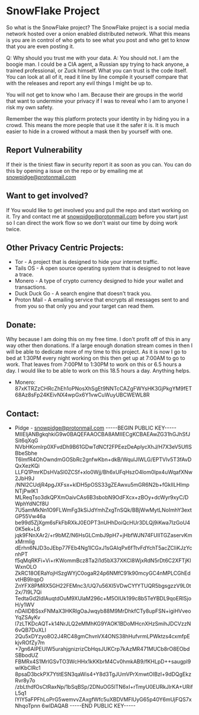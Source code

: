 # SnowFlake Project
  So what is the SnowFlake project? The SnowFlake project is a social media network hosted over a onion enabled distributed network. What this means is you are in control of who gets to see what you post and who get to know that you are even posting it.

  Q:
  Why should you trust me with your data.
  A:
  You should not. I am the boogie man. I could be a CIA agent, a Russian spy trying to hack anyone, a trained professional, or Zuck himself. What you can trust is the code itself. You can look at all of it, read it line by line compile it yourself compare that with the releases and report any evil things I might be up to.

  You will not get to know who I am. Because their are groups in the world that want to undermine your privacy if I was to reveal who I am to anyone I risk my own safety.

  Remember the way this platform protects your identity in by hiding you in a crowd. This means the more people that use it the safer it is. It is much easier to hide in a crowed without a mask then by yourself with one.

## Report Vulnerability
  If their is the tiniest flaw in security report it as soon as you can. You can do this by opening a issue on the repo or by emailing me at snowpidge@protonmail.com

## Want to get involved?
  If You would like to get involved you and pull the repo and start working on it. Try and contact me at snowpidge@protonmail.com before you start just so I can direct the work flow so we don't waist our time by doing work twice.

## Other Privacy Centric Projects:
  * Tor - A project that is designed to hide your internet traffic.
  * Tails OS - A open source operating system that is designed to not leave a trace.
  * Monero - A type of crypto currency designed to hide your wallet and transactions.
  * Duck Duck Go - A search engine that doesn't track you.
  * Proton Mail - A emailing service that encrypts all messages sent to and from you so that only you and your target can read them.

## Donate:
Why because I am doing this on my free time. I don't profit off of this in any way other then donations. If a large enough donation stream comes in then I will be able to dedicate more of my time to this project. As it is now I go to bed at 1:30PM every night working on this then get up at 7:00AM to go to work. That leaves from 7:00PM to 1:30PM to work on this or 6.5 hours a day. I would like to be able to work on this 18.5 hours a day. Anything helps.
 * Monero: 87xKTRZzCHRcZhEh1oPNosXhSgEt9NNTcCAZgFWYsHK3GjPkgYM9fET68Az8sFp24KEivNX4wpGx6Y1vwCuWuyUBCWEWL8R

## Contact:
 * Pidge - snowpidge@protonmail.com
 -----BEGIN PUBLIC KEY-----
 MIIEIjANBgkqhkiG9w0BAQEFAAOCBA8AMIIECgKCBAEAwZG31hGJhSfJSit6qXqG
 NVbHKomIrp0XFvdDh9B61GDwTdNCf2FPEezDeAplycXhJ/H7X3eV5UfISBbeSbhe
 T6lmfR4OhOwndmGOSbRc2gnfwKbn+dkB/WqulJlWLG/EPTVlv5T3fAvDQxXezKQi
 LLFQ1PmrKDsHVaSl0ZCSf+xlo0Wjj/Bh6xUFqHszO4lom0lpx4uWqafXNw2JbH9J
 /NNl2CUdjR4pgJXFsx+klDH5pOSS33gZEAwxu5mGR6N2b+fGkIlLHImpNTjPwlK1
 MLReqTso3dkQPXmOaivCAs6B3sbobN9OdFXcx+zBOy+dcWyr9xyC/DWphYdNCf8U
 7U5amMkNn1O9FLWmFg3kSiJdYmhZxgTnSQk/BBjWwMytLNoImhY3extGP55Vw46a
 be99d5ZjXgm6sFkFbRXkJ0EOPT3nUHhDoiQcHUr3DLQj9iKwa7IzGoU40K5ek+L6
 jqk9FNnXAr2/+r9bMZ/N6HsGLCmbJ9pH7+jHbfWJN74FUIITGZaservKmxMrmlig
 dErhn6NJD3oJEbp77FEb4Ng1lCGxJ1sGAIqPx6fTtvFdYchT5acZCIiKJzYcnhPT
 f5qMqRKFi+Vi+rKWommBcz8Ta2i1d5bX37XKCl8WjxRdN5rDt6C2XFTjKlWxnOLO
 ZkRC18OERaYojHSzgWYjC0ogaR24p6NMfC91k90mcyGC4nMPLCGhEdvtHB9lrqpO
 ZnYFX8PMRX5GH22FEMnc3/UQ7u56XI5VDwCYfYTUQR5bgsgzzV9L0t2x/7I9L7Qi
 TedtaGd2ldIAuqtdOuM9XUlaM296c+M5OIUk199c8b5TeYBDL9qoERlSjoH/y1WV
 nDAIlDBSsxFNMaX3HKRlgOaJwqyb88M9MrDhkfCTy8upFSN+igiHVveoYqZSAyKv
 l7zLTKDcAQT+k14NrJLQ2eMMhKG9YAOK1BDoMHcnXHzSmihJDCVzzN6vQB7DuXLI
 2Qu5xDYzyo8O2J4RC48gmChvnVX4ONS38hHufvrmLPWktzs4cxmfpEkjvROfZy7m
 +7gn6AIPEUIW5urahjgnizrizCbHqsJUKCrp7kAzMR471MUCb8rO8EObdSBbodUZ
 FBMRx4S1MrlGSvTO3WcHHx1kKKbrM4Cv0hmkAB9/fKHLpD++saugpl9wIKbClRc1
 8psaD3bckPX7YtitESN3qaWis4+Y8d3TgJUmVPrXmwtOIBzl+9dDQgEkzRvr8y7o
 /zbLthdfOsCtRaxNp/1bSqBSp/2DNuOG5lTN6xI+rTmyU0EURkJlrKA+URifL5q1
 lYIY5aFPFhLoPrG5wemvvZAxgfWfc5uXBDVMFlUyG65p40Y6mUjFQS7xNhqoTpnn
 6wIDAQAB
 -----END PUBLIC KEY-----
